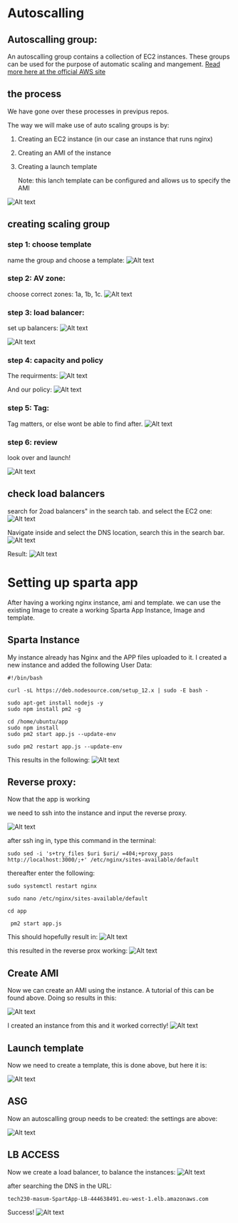 # Autoscalling 

## Autoscalling group:
An autoscalling group contains a collection of EC2 instances. These groups can be used for the purpose of automatic scaling and mangement. [Read more here at the official AWS site](https://docs.aws.amazon.com/autoscaling/ec2/userguide/auto-scaling-groups.html)

## the process
We have gone over these processes in previpus repos.

The way we will make use of auto scaling groups is by:
1. Creating an EC2 instance (in our case an instance that runs nginx)
2. Creating an AMI of the instance
3. Creating a launch template 

    Note: this lanch template can be configured and allows us to specify the AMI 


![Alt text](autoscale-image/elb-tutorial-architecture-diagram.png)

## creating scaling group

### step 1: choose template

name the group and choose a template:
![Alt text](autoscale-image/Screenshot%202023-05-22%20141936.png)

### step 2: AV zone:

choose correct zones:
1a, 1b, 1c.
![Alt text](autoscale-image/Screenshot%202023-05-22%20142245.png)

### step 3: load balancer:
set up balancers:
![Alt text](autoscale-image/Screenshot%202023-05-22%20143555.png)

![Alt text](autoscale-image/Screenshot%202023-05-22%20143616.png)


### step 4: capacity and policy
The requirments:
![Alt text](autoscale-image/Screenshot%202023-05-22%20143750.png)

And our policy:
![Alt text](autoscale-image/Screenshot%202023-05-22%20144041.png)

### step 5: Tag:

Tag matters, or else wont be able to find after.
![Alt text](autoscale-image/Screenshot%202023-05-22%20144347.png)

### step 6: review

look over and launch!

![Alt text](autoscale-image/Screenshot%202023-05-22%20144453.png)

## check load balancers

search for 2oad balancers" in the search tab. and select the EC2 one:
![Alt text](autoscale-image/Screenshot%202023-05-22%20145128.png)

Navigate inside and select the DNS location, search this in the search bar.
![Alt text](autoscale-image/Screenshot%202023-05-22%20145427.png)

Result:
![Alt text](autoscale-image/Screenshot%202023-05-22%20145522.png)


# Setting up sparta app

After having a working nginx instance, ami and template. 
we can use the existing Image to create a working Sparta App Instance, Image and template.

## Sparta Instance

My instance already has Nginx and the APP files uploaded to it. I created a new instance and added the following User Data:
```
#!/bin/bash

curl -sL https://deb.nodesource.com/setup_12.x | sudo -E bash -

sudo apt-get install nodejs -y
sudo npm install pm2 -g

cd /home/ubuntu/app
sudo npm install
sudo pm2 start app.js --update-env

sudo pm2 restart app.js --update-env
```

This results in the following:
![Alt text](autoscale-image/Screenshot%202023-05-23%20113902.png)

## Reverse proxy:
Now that the app is working

we need to ssh into the instance and input the reverse proxy.

![Alt text](autoscale-image/Screenshot%202023-05-23%20121658.png)

after ssh ing in, type this command in the terminal:
```
sudo sed -i 's+try_files $uri $uri/ =404;+proxy_pass http://localhost:3000/;+' /etc/nginx/sites-available/default
```
thereafter enter the following:
```
sudo systemctl restart nginx
```
```
sudo nano /etc/nginx/sites-available/default
```
```
cd app
```
```
 pm2 start app.js
```
This should hopefully result in:
![Alt text](autoscale-image/Screenshot%202023-05-23%20121945.png)

this resulted in the reverse prox working:
![Alt text](autoscale-image/sparta-reverse.png)

## Create AMI
Now we can create an AMI using the instance. A tutorial of this can be found above. Doing so results in this:

![Alt text](autoscale-image/Screenshot%202023-05-23%20122736.png)

I created an instance from this and it worked correctly!
![Alt text](autoscale-image/Screenshot%202023-05-23%20122839.png)
## Launch template
Now we need to create a template, this is done above, but here it is:

![Alt text](autoscale-image/Screenshot%202023-05-23%20122627.png)

## ASG
 Now an autoscalling group needs to be created:
 the settings are above:

![Alt text](autoscale-image/Screenshot%202023-05-23%20122525.png)

## LB ACCESS
Now we create a load balancer, to balance the instances:
![Alt text](autoscale-image/Screenshot%202023-05-23%20122947.png)

after searching the DNS in the URL:
```
tech230-masum-SpartApp-LB-444638491.eu-west-1.elb.amazonaws.com
```
Success!
![Alt text](autoscale-image/Screenshot%202023-05-23%20123035.png)


